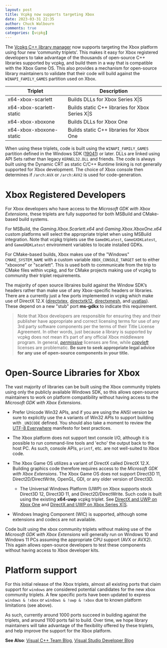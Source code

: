 ```yaml
---
layout: post
title: Vcpkg now supports targeting Xbox
date: 2023-03-31 22:35
author: Chuck Walbourn
comments: true
categories: [vcpkg]
---
```


The [Vcpkg C++ library manager](https://vcpkg.io/) now supports targeting the Xbox platform using four new ‘community triplets’. This makes it easy for Xbox registered developers to take advantage of the thousands of open-source C++ libraries supported by vcpkg, and build them in a way that is compatible with the Xbox Game OS. This also provides a mechanism for open-source library maintainers to validate that their code will build against the `WINAPI_FAMILY_GAMES` partition used on Xbox.
<!--more-->

|Triplet|Description|
|---|---|
|x64-xbox-scarlett|Builds DLLs for Xbox Series X\|S|
|x64-xbox-scarlett-static|Builds static C++ libraries for Xbox Series X\|S|
|x64-xbox-xboxone|Builds DLLs for Xbox One|
|x64-xbox-xboxone-static|Builds static C++ libraries for Xbox One|

When using these triplets, code is built using the `WINAPI_FAMILY_GAMES` partition defined in the Windows SDK ([19041](https://walbourn.github.io/windows-10-may-2020-update-sdk/)) or later. DLLs are linked using API Sets rather than legacy `KERNEL32.DLL` and friends. The code is always built using the Dynamic CRT as static C/C++ Runtime linking is not generally supported for Xbox development. The choice of Xbox console then determines if `/arch:AVX` or `/arch:AVX2` is used for code-generation.

# Xbox Registered Developers

For Xbox developers who have access to the *Microsoft GDK with Xbox Extensions*, these triplets are fully supported for both MSBuild and CMake-based build systems.

For MSBuild, the *Gaming.Xbox.Scarlett.x64* and *Gaming.Xbox.XboxOne.x64* custom platforms will select the appropriate triplet when using MSBuild integration. Note that vcpkg triplets use the `GameDKLatest`, `GameGXDKLatest`, and `GameGRDKLatest` environment variables to locate installed GDKs.

For CMake-based builds, Xbox makes use of the "Windows" `CMAKE_SYSTEM_NAME` with a custom variable `XBOX_CONSOLE_TARGET` set to either "xboxone" or "scarlett". This is used both to communicate from the trip to CMake files within vcpkg, and for CMake projects making use of vcpkg to community their triplet requirements.

The majority of open source libraires build against the Window SDK’s headers rather than make use of any Xbox-specific headers or libraries. There are a currently just a few ports implemented in vcpkg which make use of DirectX 12.X ([directxtex](https://github.com/microsoft/vcpkg/tree/master/ports/directxtex), [directxtk12](https://github.com/microsoft/vcpkg/tree/master/ports/directxtk12), [directxmesh](https://github.com/microsoft/vcpkg/tree/master/ports/directxmesh), and [uvatlas](https://github.com/microsoft/vcpkg/tree/master/ports/uvatlas)). These depend on a new "stub" port **ms-gdkx** to indicate this requirement.

> Note that Xbox developers are responsible for ensuring they and their publisher have appropriate and correct licensing terms for use of any 3rd party software components per the terms of their Title License Agreement. In other words, just because a library is supported by vcpkg does not mean it’s part of any official Xbox middleware program. In general, [*permissive*](https://wikipedia.org/wiki/Permissive_software_license) licenses are fine, while [*copyleft*](https://wikipedia.org/wiki/Copyleft) licenses are problematic. **Be sure to seek appropriate legal advice for any use of open-source components in your title.**

# Open-Source Libraries for Xbox

The vast majority of libraries can be built using the Xbox community triplets using only the publicly available Windows SDK, so this allows open-source maintainers to work on platform compatibility without having access to the *Microsoft GDK with Xbox Extensions*.

* Prefer Unicode Win32 APIs, and if you are using the ANSI version be sure to explicitly use the `A` variants of Win32 APIs to support building with `_UNICODE` defined. You should also take a moment to review the [UTF-8 Everywhere](http://utf8everywhere.org/) manifesto for best practices.

* The Xbox platform does not support text console I/O, although it is possible to run command-line tools and 'echo' the output back to the host PC. As such, console APIs, `printf`, etc. are not well-suited to Xbox code.

* The Xbox Game OS utilizes a variant of DirectX called DirectX 12.X. Building graphics code therefore requires access to the *Microsoft GDK with Xbox Extensions*. The Xbox Game OS does not support Direct3D 11, Direct2D/DirectWrite, OpenGL, GDI, or any older version of Direct3D.

  * The Universal Windows Platform (UWP) on Xbox supports stock Direct3D 12, Direct3D 11, and Direct2D/DirectWrite. Such code is built using the existing **x64-uwp** vcpkg triplet. See [DirectX and UWP on Xbox One](https://walbourn.github.io/directx-and-uwp-on-xbox-one/) and [DirectX and UWP on Xbox Series X\|S](https://walbourn.github.io/directx-and-uwp-on-xbox-series-x-s/).

* Windows Imaging Component (WIC) is supported, although some extensions and codecs are not available.

Code built using the xbox community triplets without making use of the *Microsoft GDK with Xbox Extensions* will generally run on Windows 10 and Windows 11 PCs assuming the appropriate CPU support (AVX or AVX2). This again allows open-source developers to test these components without having access to Xbox developer kits.

# Platform support

For this initial release of the Xbox triplets, almost all existing ports that claim support for `windows` are considered potential candidates for the new xbox community triplets. A few specific ports have been updated to express `windows & !xbox` or `windows & !uwp & !xbox` due to known platform limitations (see above).

As such, currently around 1000 ports succeed in building against the triplets, and around 1100 ports fail to build. Over time, we hope library maintainers will take advantage of the flexibility offered by these triplets, and help improve the support for the Xbox platform.

<strong>See Also</strong>: [Visual C++ Team Blog](https://devblogs.microsoft.com/cppblog/vcpkg-2023-04-15-release-vcpkg-ships-in-visual-studio-xbox-triplets-github-actions-cache-support-and-more/), [Visual Studio Developer Blog](https://devblogs.microsoft.com/cppblog/category/vcpkg/)
